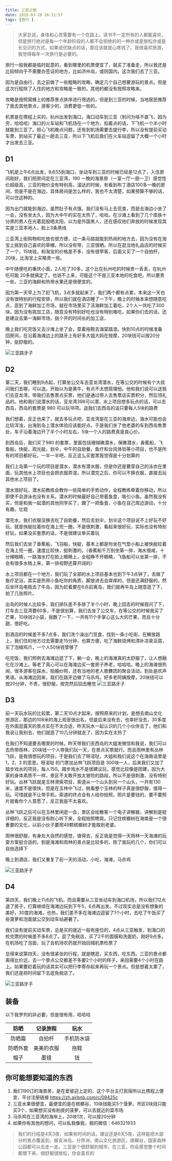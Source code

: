 ```yaml
---
title: 三亚之旅
date: 2018-03-28 16:31:57
tags: [旅行 ]
---
```


>大家总说，身体和心灵需要有一个在路上。读书不一定所有的人都能喜欢，但是旅行绝对是每一个年龄阶段的人都不会拒绝的的一种亦或是放松亦或是长见识的方式，如果说优缺点的话，那应该就是心疼钱了。我很喜欢旅游，我觉得每年一次旅行是必要的。

旅行一般我都是临时起意的，看到哪里的机票便宜了，就买了准备走，所以我还是比较倾向于不需要办签证的地方，比如济州岛，或则国内。这次我们去了三亚。

因为是自由行，去之前做了一些粗略的攻略，确定几个自己想要游玩的景点。但是这次行程除了入住的地方和攻略是一致的，其他的都没有按照攻略来。

攻略是按照窝蜂上的推荐景点排序进行筛选的，但是到三亚的时候，当地居民推荐了我去其他景点，游客少的，消费更低一些的。

机票是在携程上买的，杭州出发到海口，海口动车到三亚（别问为啥不直飞，因为穷，哈哈哈）海口的火车站和飞机场在一个地方，掐着点的话，下飞机一个半小时就能到三亚了。担心飞机晚点问题，还有到机场需要去提行李，所以没有提前买动车票，到站买了最近一趟去三亚，所以下飞机后我们在火车站逗留了大概一个小时才出发去三亚。

## D1
飞机是上午6点出发，8点55到海口，坐动车到三亚的时候已经是12点了，入住房间刚好，我们把房间定在三亚湾，190 一晚的海景房（一室一厅一厨一卫）感觉性价超级高，三亚的物价没有特别高，溜达的时候，有看到布丁酒店100多一晚的房间，但是不是在海边，具体房间是怎么样的，我也不太清楚，如果预算不够的话，可以住这种的。

因为出门就能到海边，虽然肚子有点饿，我们没有马上去觅食，而是去海边小坐了一会，没有坐太久，因为大中午的实在太热了，哈哈。在沙滩上看到了几个皮肤十分黑的男人在光着屁股晒太阳，以为是外国黑人，还在感叹他们奔放的时候发现其实是三亚本地人，脸上3条黑线


三亚湾上街购物和吃放也很方便，过一条马路就能到热闹的地方去，因为没有在淘宝上挑到自己喜欢的草帽，所以没有带，三亚很晒，所以在逛当地礼品店的时候买了一个，15块钱，和淘宝的价格差不多，没有很宰客，后面又买了一个自拍杆，20块，比淘宝上买略贵一些。

中午随便吃的重庆小面，2人吃了30多，这个比在杭州吃的时候贵一丢丢，在杭州吃可能 20多就搞定了。也说不上来，可能这个不是三亚本地的吃食吧，所以要贵一些，三亚的海鲜和热带水果还是很便宜的。

因为第一天早上为了赶飞机，3点多就起来了，我们两个都有点累，本来这一天也没有很特别的行程安排，所以我们就在酒店睡了一下午，晚上的时候本来想随意吃点，逛到了海鲜加工市场，就在市场里买了活海鲜加工着吃，2个人一共吃了300块，因为没有挑加工店，随意没有特别好吃也没有特别难吃，如果你们去的话，还是建议去第一海鲜市场，挑个开的时间长的加工店，

晚上我们吃完饭又去沙滩上坐了会，穿着拖鞋去海棠踏浪。快到10点的时候准备回房间，在沿着海滩边上的路牙上有好多大姐大妈在按摩，20块钱可以按20分钟，挺舒服的。

![三亚路牙子](/images/travel/yz.jpeg)

## D2
第二天，我们睡到9点起，打算坐公交车去亚龙湾潜水，在等公交的时候有个大叔问我们去哪，可以送。开始以为是黄牛，有点不太想搭理他。他和我们说可以送我们去亚龙湾，带我们去售票点买票，他们是通过带人去售票店买票积分，然后领礼品的。他和我们说潜水的话，亚龙湾398可以潜，水上项目想多玩点的话，可以去西岛，西岛的套票是 980 可以玩18项。送我们去西岛的话只要每人5块的路费

我们想着，反正也来了，就去多玩点吧，亚龙湾是在三亚的海岸边，海水可能也会比较浑浊，出海到岛上潜水体验应该能好点。于是我们坐了他老婆的车到西岛售票处，车子沿着海边开了半个小时左右，5块一个人的路费真是良心价。

到西岛后，我们买了980 的套票，里面包括珊瑚礁潜水，保礁潜水，香蕉船，飞鱼船，快艇，观光艇，划伞，中午的自助餐，鱼疗和台风体验等小项目，也不是所有的项目都好玩，一半一半吧，反正这么买套票我觉得是十分划算的

我们上岛第一个玩的项目是潜水，潜水有潜水服，但是你还是要穿自己的泳衣在里面，玩其他水上项目也会把衣服弄湿，所以潜完之后，你可以不换衣服，直接去玩其他水上项目了。

潜水很好玩，潜水前教练会教你一些简单的手势动作，全程教练牵着你移动，所以即使不会游泳也没有关系。潜水的时候最好自己带着鱼食，吸引小鱼。虽然我没有买，但是和我一起潜的其他同学买了，蹭了一把鱼食，小鱼在自己周边游动，十分有趣，壮观

潜完水，我们衣服没换去吃了自助餐，然后去划伞，划伞这个项目说不上好玩不好玩，就是快艇拉着你在海上兜一圈，不是很刺激，看起来很好玩，实际也没有特别好玩，如果没买套票的话，不是很建议单买着玩

然后我们去坐了香蕉船，飞羽船，快艇，基本上都是你坐在气垫小船上被快艇拉着在海上兜一圈，速度比较快，挺刺激的。（香蕉船千万别坐第一排，海水很咸，十分辣眼睛，一路海水打在脸上眼睛上，全程睁不开眼睛，飞鱼船可以坐第一排，不会有很多水贱上来，第一排视野还算开阔的）

水上项目都在一个地方，我们玩了全部的水上项目基本也到下午3点钟了，去做了鱼疗足浴，其实是热带小鱼吃你的角质，脚放进去会痒痒的，但是还满舒服的。然后坐环岛电瓶去了牛岛，因为赶着要在6点前离岛，我们就再牛岛上随意逛了下，拍了几张照片。

出岛的时候人比较多，我们排队差不多排了半个小时，晚上回去的时候我问了下，打车去三亚湾要60多，不是很划算，我们去坐了公交车，在等公交的时候我买了芒果，10块钱2小袋，我数了一下，一共有11个手掌心这么大的芒果，而且十分甜，很好吃。

到酒店的时候差不多7点多，我们洗个澡出门觅食，找到一条小吃街，在解放路上，我们住的地方过去需要走15分钟，也算方便，吃了海鲜烧烤和清补凉臭豆腐，买了泡椒鸡爪，一个人50块钱管够了

吃完饭，我们照例去海滩边逛了下，躺一会，晚上的海滩真的太舒服了，让人想融化在沙滩上。等老了真心可以在海滩边买一套房子养老，哈哈哈。晚上的海滩很热闹，很多游客在踩水，拍婚纱照，还有当地的老人歌舞团的聚会活动，到处是欢声笑语。从海滩边回来，我们在路牙边做了马杀鸡，好多老阿姨按摩，20块钱可以按20分钟，不贵，很舒服，按完然后回去睡觉
![三亚路牙子](/images/travel/hb.jpeg)

## D3

前一天玩水玩的比较累，第二天10点才起来，按照原来的计划，是想去南山文化旅游区，那边的108米的海上观音很出名，但是后来没有去，也幸好没去，30多度在外面逛露天的景点实在不太合适，昨天玩水一起认识的几个小伙伴去了，他们和我说让我别去，他们就逛了10几分钟就走了，因为实在太热了

在我们不知道要去哪里的时候，昨天带我们去西岛的大姐发微信和我说，我们可以去热带雨林，20块钱一个人带我们玩一天，在景点买票就行。而且雨林里有丛林飞跃，是我很想玩的项目，于是我们去了呀渃哒，大姐和我们说这个在海南话里是 1，2，3 的意思。呀渃哒 的门票加丛林飞跃项目是 300块一人，后来我们又加了踏步戏水的项目，每人150。踏步戏水不是很建议玩，感觉比较像是团建，因为大家的身体素质不一样，景区不太敢开放太冒险的路段，所以不是很刺激，没有特别好玩。丛林飞跃就是玉林滑索项目，索道从一个山头到另一个山头，一共有130米，速度不是很快，但是在玉林中飞过，眺看整个玉林的样子真是很舒服，值得一玩。可惜就是不让带手机，索道的终点会有人给你拍照，照片是要钱的，要不要照片就看你个人意愿了，反正我是不太喜欢。

丛林飞跃之后可以在玉林里闲逛一会，景区会给散客一个电子讲解器，讲解到是挺详细的，反正我是没有耐心听下来，全程拍照瞎晃。只记住槟榔树在海南是一个很重要的文化，以前小伙子要爬49颗槟榔树才能取到老婆。

雨林很舒服，有身处大自然的感觉，值得去，反正我是觉得一天雨林一天海滩的玩耍方案挺合适的，到是海滩和雨林的景点是比较多的，除了我玩的几个，你们可以自由选择下

晚上到酒店，我们又重复了前一天的活动，小吃，海滩，马杀鸡

![三亚路牙子](/images/travel/rx.jpeg)

## D4

第四天，我们晚上11点的飞机，而且需要从三亚坐动车到海口机场，所以我们12点退了房子，打算继续在海滩边玩到下午5，6点再出发。不过现实总是没有想象的美好，30度的海滩，也热，我们差不多在海滩边逗留了1个小时，去吃了午饭买了些菠萝和泡面就公交到动车站避暑了。

我们没有提前买动车票，总是买的就近一般有座位的，4点从三亚触发，到海口的检完票的时候差不多8点了。逛了免税店，买了2千的面膜和洗面奶，刚好9点多。在机场吃了泡面，玩了会机场农药就开始回城机票检票了

总得来说第四天，没有很紧张的行程，就是瞎逛，买东西，吃东西。三亚的景点都离得比价远，去一个景点公交都差不多要2个小时的样子，来回需要4个小时在路上。如果要赶着玩的话其实可以把行李寄存起来再玩一个景点。但是想着太累了，我们还是把时间留下去逛免税店了。

![三亚路牙子](/images/travel/by.jpeg)

## 装备

以下我罗列的非必要，但是很有用，哈哈哈

防晒 | 记录旅程 | 玩水
:-: | :-: | :-:
防晒霜 | 自拍杆| 手机防水袋
防晒外套| 美美的衣服| 拖鞋
帽子| 墨镜 | 钱

## 你可能想要知道的东西

1. 我们190订的海景房，是在爱彼迎上定的，这个平台主打民宿所以比携程上便宜，平台注册链接 https://zh.airbnb.com/c/09425c
2. 三亚水果很便宜，最便宜的是在槟榔谷，10块钱能买5个菠萝。市区0块钱只能买3个，如果想买没有削皮的菠萝，可以去就近的菜市场
3. 马杀鸡在三亚湾的海岸上，20块1次，可以按20分钟
4. 如果你有其他的想问，可以私我像我，我的微信：646321933

>我们的行程是4天3夜，如果有时间的话，建议还是6天5夜，这样能把大部分的景点覆盖到，蜈支洲岛，分界洲，南山文化旅游区，槟榔谷，国家森林公园都可以去走一走。三亚是个很舒服的城市，在三亚，你会感觉整个时间都慢下来，很舒服很放松，你会喜欢的